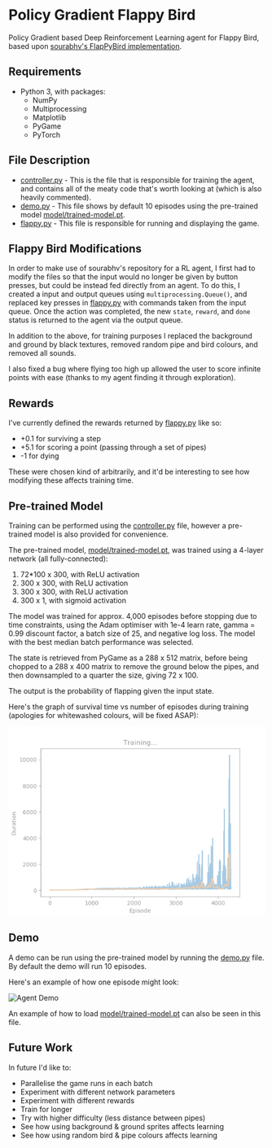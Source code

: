 Policy Gradient Flappy Bird
===============

Policy Gradient based Deep Reinforcement Learning agent for Flappy Bird, based upon [sourabhv's FlapPyBird implementation](https://github.com/sourabhv/FlapPyBird).


Requirements
------

* Python 3, with packages:
  * NumPy
  * Multiprocessing
  * Matplotlib
  * PyGame
  * PyTorch


File Description
-----
* [controller.py](controller.py) - This is the file that is responsible for training the agent, and contains all of the meaty code that's worth looking at (which is also heavily commented).
* [demo.py](demo.py) - This file shows by default 10 episodes using the pre-trained model [model/trained-model.pt](model/trained-model.pt).
* [flappy.py](flappy.py) - This file is responsible for running and displaying the game.


Flappy Bird Modifications
------

In order to make use of sourabhv's repository for a RL agent, I first had to modify the files so that the input would no longer be given by button presses, but could be instead fed directly from an agent.
To do this, I created a input and output queues using `multiprocessing.Queue()`, and replaced key presses in [flappy.py](flappy.py) with commands taken from the input queue.
Once the action was completed, the new `state`, `reward`, and `done` status is returned to the agent via the output queue.

In addition to the above, for training purposes I replaced the background and ground by black textures, removed random pipe and bird colours, and removed all sounds.

I also fixed a bug where flying too high up allowed the user to score infinite points with ease (thanks to my agent finding it through exploration).


Rewards
------

I've currently defined the rewards returned by [flappy.py](flappy.py) like so:
* +0.1 for surviving a step
* +5.1 for scoring a point (passing through a set of pipes)
* -1 for dying

These were chosen kind of arbitrarily, and it'd be interesting to see how modifying these affects training time.


Pre-trained Model
------

Training can be performed using the [controller.py](controller.py) file, however a pre-trained model is also provided for convenience.

The pre-trained model, [model/trained-model.pt](model/trained-model.pt), was trained using a 4-layer network (all fully-connected):

1. 72*100 x 300, with ReLU activation
2. 300 x 300, with ReLU activation
3. 300 x 300, with ReLU activation
4. 300 x 1, with sigmoid activation

The model was trained for approx. 4,000 episodes before stopping due to time constraints, using the Adam optimiser with 1e-4 learn rate, gamma = 0.99 discount factor, a batch size of 25, and negative log loss. The model with the best median batch performance was selected.

The state is retrieved from PyGame as a 288 x 512 matrix, before being chopped to a 288 x 400 matrix to remove the ground below the pipes, and then downsampled to a quarter the size, giving 72 x 100.

The output is the probability of flapping given the input state.

Here's the graph of survival time vs number of episodes during training (apologies for whitewashed colours, will be fixed ASAP):

![Training Graph](training-graph.png)


Demo
------

A demo can be run using the pre-trained model by running the [demo.py](demo.py) file. By default the demo will run 10 episodes.

Here's an example of how one episode might look:

![Agent Demo](example.gif)

An example of how to load [model/trained-model.pt](model/trained-model.pt) can also be seen in this file.


Future Work
------

In future I'd like to:

* Parallelise the game runs in each batch
* Experiment with different network parameters
* Experiment with different rewards
* Train for longer
* Try with higher difficulty (less distance between pipes)
* See how using background & ground sprites affects learning
* See how using random bird & pipe colours affects learning

